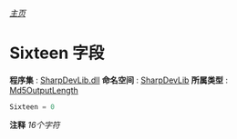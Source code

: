 ###### [主页](./Index.md "主页")
# Sixteen 字段
**程序集** : [SharpDevLib.dll](./SharpDevLib.assembly.md "SharpDevLib.dll")
**命名空间** : [SharpDevLib](./SharpDevLib.namespace.md "SharpDevLib")
**所属类型** : [Md5OutputLength](./SharpDevLib.Md5OutputLength.md "Md5OutputLength")
``` csharp
Sixteen = 0
```
**注释**
*16个字符*

